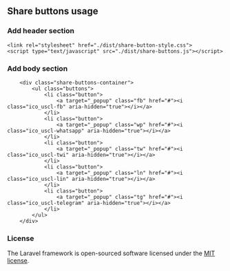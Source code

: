 ## Share buttons usage

### Add header section
```
<link rel="stylesheet" href="./dist/share-button-style.css">
<script type="text/javascript" src="./dist/share-buttons.js"></script>
```

### Add body section
```
    <div class="share-buttons-container">
        <ul class="buttons">
            <li class="button">
                <a target="_popup" class="fb" href="#"><i class="ico_uscl-fb" aria-hidden="true"></i></a>
            </li>
            <li class="button">
                <a target="_popup" class="wp" href="#"><i class="ico_uscl-whatsapp" aria-hidden="true"></i></a>
            </li>
            <li class="button">
                <a target="_popup" class="tw" href="#"><i class="ico_uscl-twi" aria-hidden="true"></i></a>
            </li>
            <li class="button">
                <a target="_popup" class="ln" href="#"><i class="ico_uscl-lin" aria-hidden="true"></i></a>
            </li>
            <li class="button">
                <a target="_popup" class="tg" href="#"><i class="ico_uscl-telegram" aria-hidden="true"></i></a>
            </li>
        </ul>
    </div>
```

### License

The Laravel framework is open-sourced software licensed under the [MIT license](https://opensource.org/licenses/MIT).